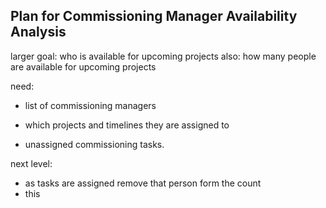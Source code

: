 ## Plan for Commissioning Manager Availability Analysis 

larger goal: who is available for upcoming projects 
also: how many people are available for upcoming projects


need: 
- list of commissioning managers 
- which projects and timelines they are assigned to 

- unassigned commissioning tasks. 


next level: 
- as tasks are assigned remove that person form the count
- this